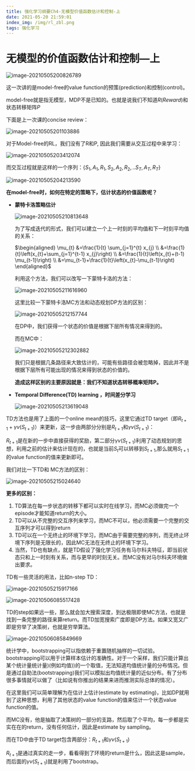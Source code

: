 ```yaml
---
title: 强化学习纲要Ch4-无模型价值函数估计和控制-上
date: 2021-05-20 21:59:01
index_img: /img/rl_zbl.png
tags: 强化学习
---
```


# 无模型的价值函数估计和控制—上

![image-20210505200826789](https://gitee.com/Chillstep/ChillstepPictures/raw/master/master/image-20210505200826789.png)

这一次讲的是model-free的value function的预策(prediction)和控制(control)。

model-free就是指无模型，MDP不是已知的。也就是说我们不知道$R(Reward)$和状态转移矩阵$P$

下面是上一次课的concise review：

![image-20210505201103886](https://gitee.com/Chillstep/ChillstepPictures/raw/master/master/image-20210505201103886.png)



对于Model-free的RL，我们没有了R和P, 因此我们需要从交互过程中来学习：

![image-20210505203412074](https://gitee.com/Chillstep/ChillstepPictures/raw/master/master/image-20210505203412074.png)

而交互过程就是这样的一个序列：$\{S_1,A_1,R_1,S_2,A_2,R_2,..S_T,A_T,R_T\}$



![image-20210505204213590](https://gitee.com/Chillstep/ChillstepPictures/raw/master/master/image-20210505204213590.png)

**在model-free时，如何在特定的策略下，估计状态的价值函数呢？**

- **蒙特卡洛策略估计**

  ![image-20210505210813648](https://gitee.com/Chillstep/ChillstepPictures/raw/master/master/image-20210505210813648.png)

  为了写成迭代的形式，我们可以建立一个上一时刻的平均值和下一时刻平均值的关系：

  $\begin{aligned} \mu_{t} &=\frac{1}{t} \sum_{j=1}^{t} x_{j} \\ &=\frac{1}{t}\left(x_{t}+\sum_{j=1}^{t-1} x_{j}\right) \\ &=\frac{1}{t}\left(x_{t}+(t-1) \mu_{t-1}\right) \\ &=\mu_{t-1}+\frac{1}{t}\left(x_{t}-\mu_{t-1}\right) \end{aligned}$

  利用这个方法，我们可以改写一下蒙特卡洛的方法：

  ![image-20210505211616960](https://gitee.com/Chillstep/ChillstepPictures/raw/master/master/image-20210505211616960.png)

  这里比较一下蒙特卡洛MC方法和动态规划DP方法的区别：

  ![image-20210505212157744](https://gitee.com/Chillstep/ChillstepPictures/raw/master/master/image-20210505212157744.png)

  在DP中，我们获得一个状态的价值是根据下层所有情况来得到的。

  而在MC中：

  ![image-20210505212302882](https://gitee.com/Chillstep/ChillstepPictures/raw/master/master/image-20210505212302882.png)

  我们只是根据几条路径来大致估计的，可能有些路径会被忽略掉，因此并不是根据下层所有可能出现的情况来得到状态的价值的。

  **造成这样区别的主要原因就是：我们不知道状态转移概率矩阵P。**

  

- **Temporal Difference(TD) learning ，时间差分学习**

  ![image-20210505213619048](https://gitee.com/Chillstep/ChillstepPictures/raw/master/master/image-20210505213619048.png)

TD方法也是用了上面的一个online mean的技巧，这里它通过TD target（即$R_{t+1}+\gamma v(S_{t+1})$）来更新，这一步由两部分分别是$R_{t+1}$和$\gamma v(S_{t+1})$：

$R_{t+1}$是在新的一步中直接获得的奖励，第二部分$\gamma v(S_{t+1})$利用了动态规划的思想，利用之前的估计来估计现在的，也就是当前$S_t$可以转移到$S_{t+1}$,那么就用$S_{t+1}$的value function的值来更新即可。



我们对比一下TD和 MC方法的区别：

![image-20210505215024640](https://gitee.com/Chillstep/ChillstepPictures/raw/master/master/image-20210505215024640.png)

**更多的区别：**

1. TD算法在每一步状态的转移下都可以实时在线学习，而MC必须做完一个episode才能知道return的大小。
2. TD可以从不完整的交互序列来学习，而MC不可以，他必须需要一个完整的交互序列才可以得到return
3. TD可以在一个无终止的环境下学习，而MC由于需要完整的序列，而无终止环境下序列是无限长的，因此MC无法在无终止的环境下学习。
4. 当然，TD也有缺点，就是TD假设了强化学习任务有马尔科夫特征，即当前状态只和上一时刻有关系，而与更早的时刻无关。而MC没有对马尔科夫环境做出要求。



TD有一些灵活的用法，比如n-step TD：

![image-20210505215917166](https://gitee.com/Chillstep/ChillstepPictures/raw/master/master/image-20210505215917166.png)



![image-20210506085517428](https://gitee.com/Chillstep/ChillstepPictures/raw/master/master/image-20210506085517428.png)

TD的step如果远一些，那么就会加大搜索深度，到达极限即使MC方法，也就是找到一条完整的路径来算return。而TD加宽搜索广度即是DP方法。如果又宽又广即是穷举了决策树，也就是穷举算法。



![image-20210506085849669](https://gitee.com/Chillstep/ChillstepPictures/raw/master/master/image-20210506085849669.png)

统计学中，bootstrapping可以指依赖于重置随机抽样的一切试验。bootstrapping可以用于计算样本估计的准确性。对于一个采样，我们只能计算出某个统计量统计量)(例如均值))的一个取值，无法知道均值统计量的分布情况。但是通过自助法(bootstrapping)我们可以模拟出均值统计量的近似分布。有了分布很多事情就可以做了（比如说有你推出的结果来进而推测实际总体的情况）。

在这里我们可以简单理解为在估计上估计(estimate by estimating)，比如DP就用到了这种思想，利用了其他状态的value function的值来估计一个状态value function的值。

而MC没有，他是抽取了决策树的一部分的支路，然后取了个平均，每一步都是实实在在的return，没有任何估计，因此是estimate by sampling。

而在TD中由于TD target包含两部分：$R_{t+1}$和$\gamma v(S_{t+1})$

$R_{t+1}$是通过真实的走一步，看看得到了环境的return是什么，因此这是sample，而后面的$\gamma v(S_{t+1})$就是利用了bootstrap。